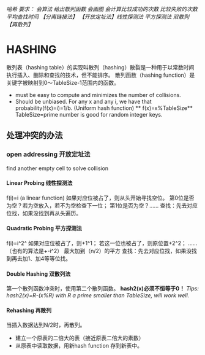 *哈希*
*要求：*
*会算法 给出散列函数 会画图 会计算比较成功的次数 比较失败的次数 平均查找时间*
*【分离链接法】*
*【开放定址法】线性探测法 平方探测法 双散列*
*【再散列】*

# HASHING
散列表（hashing table）的实现叫散列（hashing）散裂是一种用于以常数时间执行插入、删除和查找的技术，但不能排序。
散列函数（hashing function）是关键字被映射到0～TableSize-1范围内的函数。
- must be easy to compute and minimizes the number of collisions.
- Should be unbiased. For any x and any i, we have that probability(f(x)=i)=1/b. (Uniform hash function)
** f(x)=x%TableSize**
TableSize=prime number is good for random integer keys.
## 处理冲突的办法
### open addressing 开放定址法
find another empty cell to solve collision 
#### Linear Probing 线性探测法
f(i)=i (a linear function)
如果对应位被占了，则从头开始寻找空位。
第0位是否为空？若为空放入，若不为空检查下一位；
第1位是否为空？……
查找：先去对应位找，如果没找到再从头遍历。
#### Quadratic Probing 平方探测法
f(i)=i^2^
如果对应位被占了，则+1^1；
若这一位也被占了，则原位置+2^2；
……
（也有的算法是+-i^2）
最大加到（n/2）的平方
查找：先去对应位找，如果没找到再去加1、加4等等位找。
#### Double Hashing 双散列法
第一个散列函数冲突时，使用第二个散列函数。
**hash2(x)必须不恒等于0！**
*Tips: hash2(x)=R-(x%R) with R a prime smaller than TableSize, will work well.*
#### Rehashing 再散列
当插入数据达到N/2时，再散列。
- 建立一个原表的二倍大的表（接近原表二倍大的素数）
- 从原表中读取数据，用新hash function 存到新表中。

